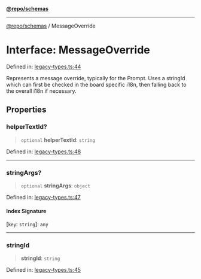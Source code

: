 [**@repo/schemas**](../README.md)

---

[@repo/schemas](../README.md) / MessageOverride

# Interface: MessageOverride

Defined in: [legacy-types.ts:44](https://github.com/alexqguo/drinking-board-game-v3/blob/15932662279983c0f0b2a6fa59ef653227975f0d/packages/schemas/src/legacy-types.ts#L44)

Represents a message override, typically for the Prompt. Uses a stringId which can
first be checked in the board specific i18n, then falling back to the overall i18n
if necessary.

## Properties

### helperTextId?

> `optional` **helperTextId**: `string`

Defined in: [legacy-types.ts:48](https://github.com/alexqguo/drinking-board-game-v3/blob/15932662279983c0f0b2a6fa59ef653227975f0d/packages/schemas/src/legacy-types.ts#L48)

---

### stringArgs?

> `optional` **stringArgs**: `object`

Defined in: [legacy-types.ts:47](https://github.com/alexqguo/drinking-board-game-v3/blob/15932662279983c0f0b2a6fa59ef653227975f0d/packages/schemas/src/legacy-types.ts#L47)

#### Index Signature

\[`key`: `string`\]: `any`

---

### stringId

> **stringId**: `string`

Defined in: [legacy-types.ts:45](https://github.com/alexqguo/drinking-board-game-v3/blob/15932662279983c0f0b2a6fa59ef653227975f0d/packages/schemas/src/legacy-types.ts#L45)
